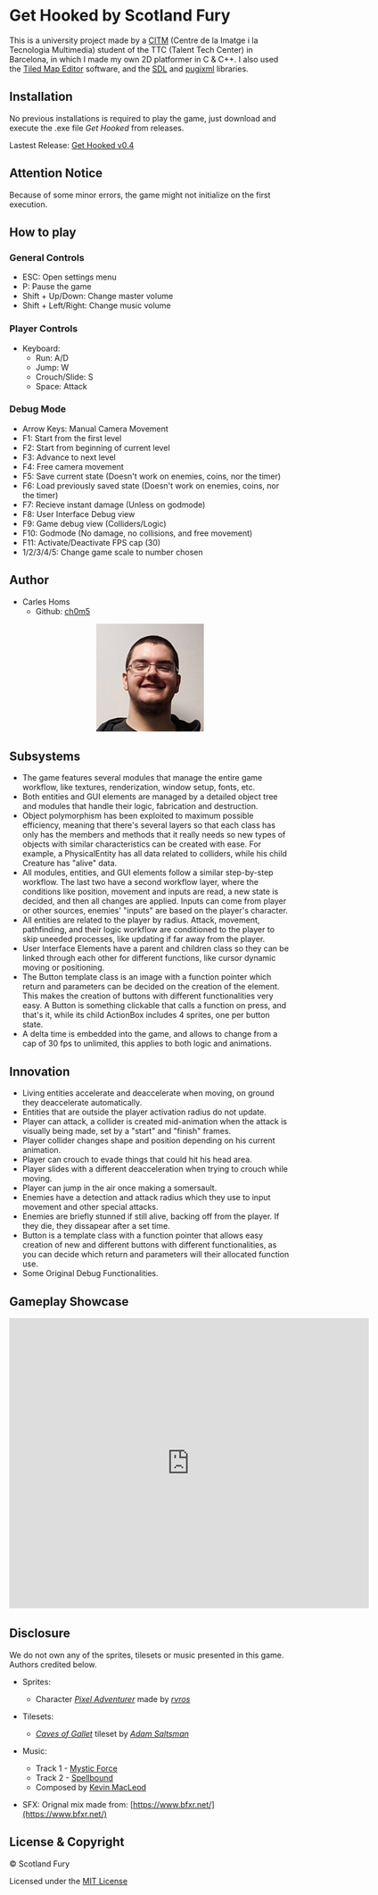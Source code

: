 # Get Hooked by Scotland Fury
This is a university project made by a [CITM](https://www.citm.upc.edu/ing/) (Centre de la Imatge i la Tecnologia Multimedia) student of the TTC (Talent Tech Center) in Barcelona, in which I made my own 2D platformer in C & C++. I also used the [Tiled Map Editor](https://www.mapeditor.org/) software, and the [SDL](https://www.libsdl.org/) and [pugixml](https://pugixml.org/) libraries.

## Installation
No previous installations is required to play the game, just download and execute the .exe file *Get Hooked* from releases.

Lastest Release: [Get Hooked v0.4](https://github.com/Scotland-Fury/Hook_Platformer/releases/tag/0.4)

## Attention Notice
Because of some minor errors, the game might not initialize on the first execution.

## How to play
### General Controls
* ESC: Open settings menu
* P: Pause the game
* Shift + Up/Down: Change master volume
* Shift + Left/Right: Change music volume

### Player Controls
* Keyboard:
	* Run: A/D
	* Jump: W
	* Crouch/Slide: S
	* Space: Attack
	
### Debug Mode
* Arrow Keys: Manual Camera Movement
* F1: Start from the first level
* F2: Start from beginning of current level
* F3: Advance to next level
* F4: Free camera movement
* F5: Save current state	(Doesn't work on enemies, coins, nor the timer)
* F6: Load previously saved state	(Doesn't work on enemies, coins, nor the timer)
* F7: Recieve instant damage (Unless on godmode)
* F8: User Interface Debug view
* F9: Game debug view (Colliders/Logic)
* F10: Godmode (No damage, no collisions, and free movement)
* F11: Activate/Deactivate FPS cap (30)
* 1/2/3/4/5: Change game scale to number chosen

## Author
* Carles Homs 
  * Github: [ch0m5](https://github.com/ch0m5)

<p align="center">
  <img src="https://raw.githubusercontent.com/Scotland-Fury/Hook_Platformer/gh-pages/Cara.png"/>
</p>

## Subsystems
* The game features several modules that manage the entire game workflow, like textures, renderization, window setup, fonts, etc.
* Both entities and GUI elements are managed by a detailed object tree and modules that handle their logic, fabrication and destruction.
* Object polymorphism has been exploited to maximum possible efficiency, meaning that there's several layers so that each class has only has the members and methods that it really needs so new types of objects with similar characteristics can be created with ease. For example, a PhysicalEntity has all data related to colliders, while his child Creature has "alive" data.
* All modules, entities, and GUI elements follow a similar step-by-step workflow. The last two have a second workflow layer, where the conditions like position, movement and inputs are read, a new state is decided, and then all changes are applied. Inputs can come from player or other sources, enemies' "inputs" are based on the player's character.
* All entities are related to the player by radius. Attack, movement, pathfinding, and their logic workflow are conditioned to the player to skip uneeded processes, like updating if far away from the player.
* User Interface Elements have a parent and children class so they can be linked through each other for different functions, like cursor dynamic moving or positioning.
* The Button template class is an image with a function pointer which return and parameters can be decided on the creation of the element. This makes the creation of buttons with different functionalities very easy. A Button is something clickable that calls a function on press, and that's it, while its child ActionBox includes 4 sprites, one per button state.
* A delta time is embedded into the game, and allows to change from a cap of 30 fps to unlimited, this applies to both logic and animations.

## Innovation
* Living entities accelerate and deaccelerate when moving, on ground they deaccelerate automatically.
* Entities that are outside the player activation radius do not update.
* Player can attack, a collider is created mid-animation when the attack is visually being made, set by a "start" and "finish" frames.
* Player collider changes shape and position depending on his current animation.
* Player can crouch to evade things that could hit his head area.
* Player slides with a different deacceleration when trying to crouch while moving.
* Player can jump in the air once making a somersault.
* Enemies have a detection and attack radius which they use to input movement and other special attacks.
* Enemies are briefly stunned if still alive, backing off from the player. If they die, they dissapear after a set time.
* Button is a template class with a function pointer that allows easy creation of new and different buttons with different functionalities, as you can decide which return and parameters will their allocated function use.
* Some Original Debug Functionalities.

## Gameplay Showcase
<html>
<body>

<iframe width="645" height="520" src="https://www.youtube.com/embed/TCNyWyyBZjc" frameborder="0" allow="accelerometer; autoplay; encrypted-media; gyroscope; picture-in-picture" allowfullscreen></iframe>

</body>
</html>

## Disclosure
We do not own any of the sprites, tilesets or music presented in this game. Authors credited below.

* Sprites: 
	* Character [*Pixel Adventurer*](https://rvros.itch.io/animated-pixel-hero) made by [*rvros*](https://rvros.itch.io/)

* Tilesets:
	* [*Caves of Gallet*](https://adamatomic.itch.io/caves-of-gallet) tileset by [*Adam Saltsman*](https://adamatomic.itch.io/) 

* Music: 
	* Track 1 - [Mystic Force](https://www.youtube.com/watch?v=pfryxqYSHqA&feature=youtu.be)
	* Track 2 - [Spellbound](https://www.youtube.com/watch?v=FXDThZaMO4c&feature=youtu.be)
	* Composed by [Kevin MacLeod](https://www.youtube.com/channel/UCSZXFhRIx6b0dFX3xS8L1yQ)

* SFX: Orignal mix made from: [https://www.bfxr.net/](https://www.bfxr.net/)

## License & Copyright 

© Scotland Fury

Licensed under the [MIT License](https://github.com/Scotland-Fury/Hook_Platformer/blob/master/LICENSE)
